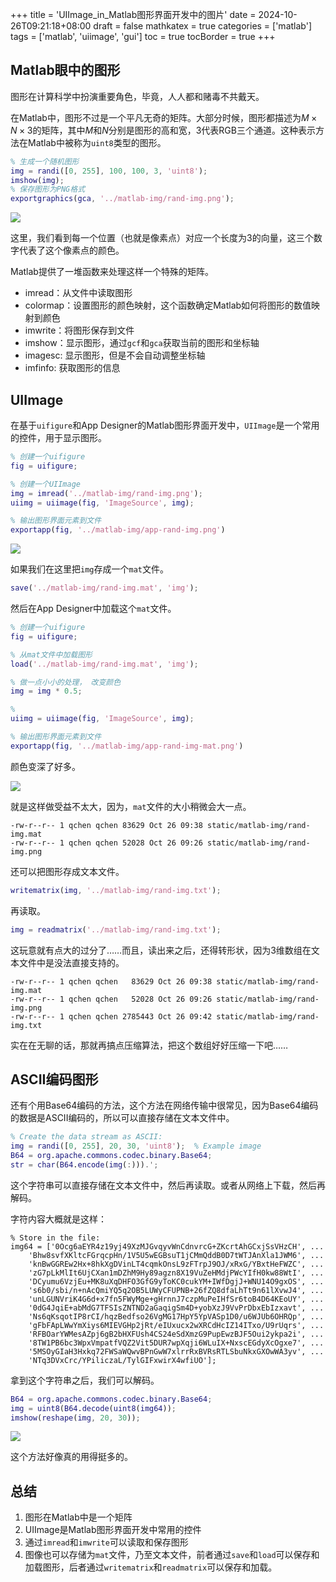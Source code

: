 +++
title = 'UIImage_in_Matlab图形界面开发中的图片'
date = 2024-10-26T09:21:18+08:00
draft = false
mathkatex = true
categories = ['matlab']
tags = ['matlab', 'uiimage', 'gui']
toc = true
tocBorder = true
+++


## Matlab眼中的图形

图形在计算科学中扮演重要角色，毕竟，人人都和赌毒不共戴天。

在Matlab中，图形不过是一个平凡无奇的矩阵。大部分时候，图形都描述为$M \times N \times 3$的矩阵，其中$M$和$N$分别是图形的高和宽，3代表RGB三个通道。这种表示方法在Matlab中被称为`uint8`类型的图形。

```matlab
% 生成一个随机图形
img = randi([0, 255], 100, 100, 3, 'uint8');
imshow(img);
% 保存图形为PNG格式
exportgraphics(gca, '../matlab-img/rand-img.png');
```

![](/matlab-img/rand-img.png)


这里，我们看到每一个位置（也就是像素点）对应一个长度为3的向量，这三个数字代表了这个像素点的颜色。

Matlab提供了一堆函数来处理这样一个特殊的矩阵。

- imread：从文件中读取图形
- colormap：设置图形的颜色映射，这个函数确定Matlab如何将图形的数值映射到颜色
- imwrite：将图形保存到文件
- imshow：显示图形，通过`gcf`和`gca`获取当前的图形和坐标轴
- imagesc: 显示图形，但是不会自动调整坐标轴
- imfinfo: 获取图形的信息

## UIImage

在基于`uifigure`和App Designer的Matlab图形界面开发中，`UIImage`是一个常用的控件，用于显示图形。

```matlab
% 创建一个uifigure
fig = uifigure;

% 创建一个UIImage
img = imread('../matlab-img/rand-img.png');
uiimg = uiimage(fig, 'ImageSource', img);

% 输出图形界面元素到文件
exportapp(fig, '../matlab-img/app-rand-img.png')
```

![](/matlab-img/app-rand-img.png)

如果我们在这里把`img`存成一个`mat`文件。

```matlab
save('../matlab-img/rand-img.mat', 'img');
```

然后在App Designer中加载这个`mat`文件。

```matlab
% 创建一个uifigure
fig = uifigure;

% 从mat文件中加载图形
load('../matlab-img/rand-img.mat', 'img');

% 做一点小小的处理， 改变颜色
img = img * 0.5;

%
uiimg = uiimage(fig, 'ImageSource', img);

% 输出图形界面元素到文件
exportapp(fig, '../matlab-img/app-rand-img-mat.png')
```

颜色变深了好多。

![](/matlab-img/app-rand-img-mat.png)

就是这样做受益不太大，因为，`mat`文件的大小稍微会大一点。

```
-rw-r--r-- 1 qchen qchen 83629 Oct 26 09:38 static/matlab-img/rand-img.mat
-rw-r--r-- 1 qchen qchen 52028 Oct 26 09:26 static/matlab-img/rand-img.png
```

还可以把图形存成文本文件。

```matlab
writematrix(img, '../matlab-img/rand-img.txt');
```

再读取。

```matlab
img = readmatrix('../matlab-img/rand-img.txt');
```

这玩意就有点大的过分了……而且，读出来之后，还得转形状，因为3维数组在文本文件中是没法直接支持的。

```
-rw-r--r-- 1 qchen qchen   83629 Oct 26 09:38 static/matlab-img/rand-img.mat
-rw-r--r-- 1 qchen qchen   52028 Oct 26 09:26 static/matlab-img/rand-img.png
-rw-r--r-- 1 qchen qchen 2785443 Oct 26 09:42 static/matlab-img/rand-img.txt
```

实在在无聊的话，那就再搞点压缩算法，把这个数组好好压缩一下吧……


## ASCII编码图形

还有个用Base64编码的方法，这个方法在网络传输中很常见，因为Base64编码的数据是ASCII编码的，所以可以直接存储在文本文件中。

```matlab
% Create the data stream as ASCII:
img = randi([0, 255], 20, 30, 'uint8');  % Example image
B64 = org.apache.commons.codec.binary.Base64;
str = char(B64.encode(img(:))).';
```
这个字符串可以直接存储在文本文件中，然后再读取。或者从网络上下载，然后再解码。

字符内容大概就是这样：
```
% Store in the file:
img64 = ['0Ocg6aEYR4z19yj49XzMJGvqyvWnCdnvrcG+ZKcrtAhGCxjSsVHzCH', ...
    'Bhw8svfXKltcFGrqcpHn/1V5U5wEGBsuT1jCMmQddB0D7tWTJAnXla1JWM6', ...
    'knBwGGREw2Hx+8hkXgDVinLT4cqmkOnsL9zFTrpJ9OJ/xRxG/YBxtHeFWZC', ...
    'zG7pLkMlIt6UjCXan1mDZhM9Hy89agzn8X19VuZeHMdjPWcYIfH0kw88WtI', ...
    'DCyumu6VzjEu+MK8uXqDHFO3GfG9yToKC0cukYM+IWfDgjJ+WNU14O9gxOS', ...
    's6b0/sbi/n+nAcQmiYQ5q2OB5LUWyCFUPNB+26fZQ8dfaLhTt9n61lXvwJ4', ...
    'unLGUNVriK4G6d+x7fn5FWyMge+gHrnnJ7czpMuPeIHfSr6toB4D64KEoUY', ...
    '0dG4JqiE+abMdG7TFSIsZNTND2aGaqigSm4D+yobXzJ9VvPrDbxEbIzxavt', ...
    'Ns6qKsqotIP8rCI/hqzBedfso26VgMG17HpY5YpVASp1D0/u6WJUb6OHRQp', ...
    'gFbFApLWwYmXiys6MIEVGHp2jRt/eIUxucx2wXRCdHcIZ14ITxo/U9rUqrs', ...
    'RFBOarYWMesAZpj6gB2bHXFUsh4CS24eSdXmzG9PupEwzBJF5Oui2ykpa2i', ...
    '8TW1PB6bc3WpxVmpatfVQZ2Vit5DUR7wpXqji6WLuIX+NxscEGdyXcOgxe7', ...
    '5MSOyGIaH3Hxkq72FWSaWQwvBPnGwW7xlrrRxBVRsRTLSbuNkxGXOwWA3yv', ...
    'NTq3DVxCrc/YPiliczaL/TylGIFxwirX4wfiUO'];
```

拿到这个字符串之后，我们可以解码。

```matlab
B64 = org.apache.commons.codec.binary.Base64;
img = uint8(B64.decode(uint8(img64));
imshow(reshape(img, 20, 30));
```

![](/matlab-img/randimg-base64.png)

这个方法好像真的用得挺多的。

## 总结

1. 图形在Matlab中是一个矩阵
2. UIImage是Matlab图形界面开发中常用的控件
3. 通过`imread`和`imwrite`可以读取和保存图形
4. 图像也可以存储为`mat`文件，乃至文本文件，前者通过`save`和`load`可以保存和加载图形，后者通过`writematrix`和`readmatrix`可以保存和加载。